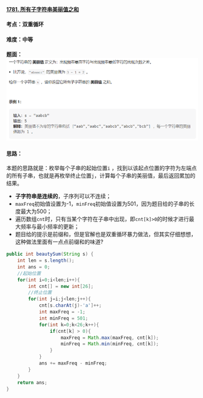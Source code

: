 #### [1781. 所有子字符串美丽值之和](https://leetcode.cn/problems/sum-of-beauty-of-all-substrings/)

#### 考点：双重循环

#### 难度：中等

#### 题面：![image-20221215183033336](../pic/image-20221215183033336.png)

#### 思路：

本题的思路就是：枚举每个子串的起始位置`i` ，找到以该起点位置的字符为左端点的所有子串，也就是再枚举终止位置`j`，计算每个子串的美丽值，最后返回累加的结果。

- **子字符串是连续的**，子序列可以不连续；
- `maxFreq`初始值设置为-1，`minFreq`初始值设置为501，因为题目给的子串的长度最大为500；
- 遍历数组`cnt`时，只有当某个字符在子串中出现，即`cnt[k]>0`的时候才进行最大频率与最小频率的更新；
- 题目给的提示是前缀和，但是官解也是双重循环暴力做法，但其实仔细想想，这种做法里面有一点点前缀和的味道?

```java
public int beautySum(String s) {
    int len = s.length();
    int ans = 0;
    //起始位置
    for(int i=0;i<len;i++){
        int cnt[] = new int[26];
        //终止位置
        for(int j=i;j<len;j++){
            cnt[s.charAt(j)-'a']++;
            int maxFreq = -1;
            int minFreq = 501;
            for(int k=0;k<26;k++){
                if(cnt[k] > 0){
                    maxFreq = Math.max(maxFreq, cnt[k]);
                    minFreq = Math.min(minFreq, cnt[k]);
                }
            }
            ans += maxFreq - minFreq;
        }
    }
    return ans;
}
```

